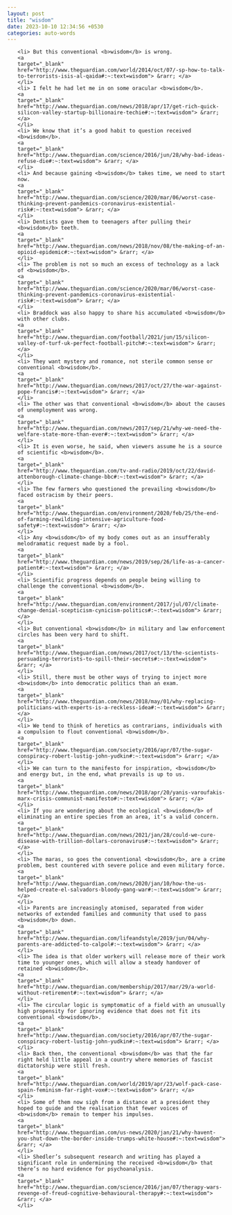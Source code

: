 ```yaml
---
layout: post
title: "wisdom"
date: 2023-10-10 12:34:56 +0530
categories: auto-words
---
```

<ol>

    <li> But this conventional <b>wisdom</b> is wrong.
    <a 
    target="_blank" 
    href="http://www.theguardian.com/world/2014/oct/07/-sp-how-to-talk-to-terrorists-isis-al-qaida#:~:text=wisdom"> &rarr; </a>
    </li>
    <li> I felt he had let me in on some oracular <b>wisdom</b>.
    <a 
    target="_blank" 
    href="http://www.theguardian.com/news/2018/apr/17/get-rich-quick-silicon-valley-startup-billionaire-techie#:~:text=wisdom"> &rarr; </a>
    </li>
    <li> We know that it’s a good habit to question received <b>wisdom</b>.
    <a 
    target="_blank" 
    href="http://www.theguardian.com/science/2016/jun/28/why-bad-ideas-refuse-die#:~:text=wisdom"> &rarr; </a>
    </li>
    <li> And because gaining <b>wisdom</b> takes time, we need to start now.
    <a 
    target="_blank" 
    href="http://www.theguardian.com/science/2020/mar/06/worst-case-thinking-prevent-pandemics-coronavirus-existential-risk#:~:text=wisdom"> &rarr; </a>
    </li>
    <li> Dentists gave them to teenagers after pulling their <b>wisdom</b> teeth.
    <a 
    target="_blank" 
    href="http://www.theguardian.com/news/2018/nov/08/the-making-of-an-opioid-epidemic#:~:text=wisdom"> &rarr; </a>
    </li>
    <li> The problem is not so much an excess of technology as a lack of <b>wisdom</b>.
    <a 
    target="_blank" 
    href="http://www.theguardian.com/science/2020/mar/06/worst-case-thinking-prevent-pandemics-coronavirus-existential-risk#:~:text=wisdom"> &rarr; </a>
    </li>
    <li> Braddock was also happy to share his accumulated <b>wisdom</b> with other clubs.
    <a 
    target="_blank" 
    href="http://www.theguardian.com/football/2021/jun/15/silicon-valley-of-turf-uk-perfect-football-pitch#:~:text=wisdom"> &rarr; </a>
    </li>
    <li> They want mystery and romance, not sterile common sense or conventional <b>wisdom</b>.
    <a 
    target="_blank" 
    href="http://www.theguardian.com/news/2017/oct/27/the-war-against-pope-francis#:~:text=wisdom"> &rarr; </a>
    </li>
    <li> The other was that conventional <b>wisdom</b> about the causes of unemployment was wrong.
    <a 
    target="_blank" 
    href="http://www.theguardian.com/news/2017/sep/21/why-we-need-the-welfare-state-more-than-ever#:~:text=wisdom"> &rarr; </a>
    </li>
    <li> It is even worse, he said, when viewers assume he is a source of scientific <b>wisdom</b>.
    <a 
    target="_blank" 
    href="http://www.theguardian.com/tv-and-radio/2019/oct/22/david-attenborough-climate-change-bbc#:~:text=wisdom"> &rarr; </a>
    </li>
    <li> The few farmers who questioned the prevailing <b>wisdom</b> faced ostracism by their peers.
    <a 
    target="_blank" 
    href="http://www.theguardian.com/environment/2020/feb/25/the-end-of-farming-rewilding-intensive-agriculture-food-safety#:~:text=wisdom"> &rarr; </a>
    </li>
    <li> Any <b>wisdom</b> of my body comes out as an insufferably melodramatic request made by a fool.
    <a 
    target="_blank" 
    href="http://www.theguardian.com/news/2019/sep/26/life-as-a-cancer-patient#:~:text=wisdom"> &rarr; </a>
    </li>
    <li> Scientific progress depends on people being willing to challenge the conventional <b>wisdom</b>.
    <a 
    target="_blank" 
    href="http://www.theguardian.com/environment/2017/jul/07/climate-change-denial-scepticism-cynicism-politics#:~:text=wisdom"> &rarr; </a>
    </li>
    <li> But conventional <b>wisdom</b> in military and law enforcement circles has been very hard to shift.
    <a 
    target="_blank" 
    href="http://www.theguardian.com/news/2017/oct/13/the-scientists-persuading-terrorists-to-spill-their-secrets#:~:text=wisdom"> &rarr; </a>
    </li>
    <li> Still, there must be other ways of trying to inject more <b>wisdom</b> into democratic politics than an exam.
    <a 
    target="_blank" 
    href="http://www.theguardian.com/news/2018/may/01/why-replacing-politicians-with-experts-is-a-reckless-idea#:~:text=wisdom"> &rarr; </a>
    </li>
    <li> We tend to think of heretics as contrarians, individuals with a compulsion to flout conventional <b>wisdom</b>.
    <a 
    target="_blank" 
    href="http://www.theguardian.com/society/2016/apr/07/the-sugar-conspiracy-robert-lustig-john-yudkin#:~:text=wisdom"> &rarr; </a>
    </li>
    <li> We can turn to the manifesto for inspiration, <b>wisdom</b> and energy but, in the end, what prevails is up to us.
    <a 
    target="_blank" 
    href="http://www.theguardian.com/news/2018/apr/20/yanis-varoufakis-marx-crisis-communist-manifesto#:~:text=wisdom"> &rarr; </a>
    </li>
    <li> If you are wondering about the ecological <b>wisdom</b> of eliminating an entire species from an area, it’s a valid concern.
    <a 
    target="_blank" 
    href="http://www.theguardian.com/news/2021/jan/28/could-we-cure-disease-with-trillion-dollars-coronavirus#:~:text=wisdom"> &rarr; </a>
    </li>
    <li> The maras, so goes the conventional <b>wisdom</b>, are a crime problem, best countered with severe police and even military force.
    <a 
    target="_blank" 
    href="http://www.theguardian.com/news/2020/jan/10/how-the-us-helped-create-el-salvadors-bloody-gang-war#:~:text=wisdom"> &rarr; </a>
    </li>
    <li> Parents are increasingly atomised, separated from wider networks of extended families and community that used to pass <b>wisdom</b> down.
    <a 
    target="_blank" 
    href="http://www.theguardian.com/lifeandstyle/2019/jun/04/why-parents-are-addicted-to-calpol#:~:text=wisdom"> &rarr; </a>
    </li>
    <li> The idea is that older workers will release more of their work time to younger ones, which will allow a steady handover of retained <b>wisdom</b>.
    <a 
    target="_blank" 
    href="http://www.theguardian.com/membership/2017/mar/29/a-world-without-retirement#:~:text=wisdom"> &rarr; </a>
    </li>
    <li> The circular logic is symptomatic of a field with an unusually high propensity for ignoring evidence that does not fit its conventional <b>wisdom</b>.
    <a 
    target="_blank" 
    href="http://www.theguardian.com/society/2016/apr/07/the-sugar-conspiracy-robert-lustig-john-yudkin#:~:text=wisdom"> &rarr; </a>
    </li>
    <li> Back then, the conventional <b>wisdom</b> was that the far right held little appeal in a country where memories of fascist dictatorship were still fresh.
    <a 
    target="_blank" 
    href="http://www.theguardian.com/world/2019/apr/23/wolf-pack-case-spain-feminism-far-right-vox#:~:text=wisdom"> &rarr; </a>
    </li>
    <li> Some of them now sigh from a distance at a president they hoped to guide and the realisation that fewer voices of <b>wisdom</b> remain to temper his impulses.
    <a 
    target="_blank" 
    href="http://www.theguardian.com/us-news/2020/jan/21/why-havent-you-shut-down-the-border-inside-trumps-white-house#:~:text=wisdom"> &rarr; </a>
    </li>
    <li> Shedler’s subsequent research and writing has played a significant role in undermining the received <b>wisdom</b> that there’s no hard evidence for psychoanalysis.
    <a 
    target="_blank" 
    href="http://www.theguardian.com/science/2016/jan/07/therapy-wars-revenge-of-freud-cognitive-behavioural-therapy#:~:text=wisdom"> &rarr; </a>
    </li>